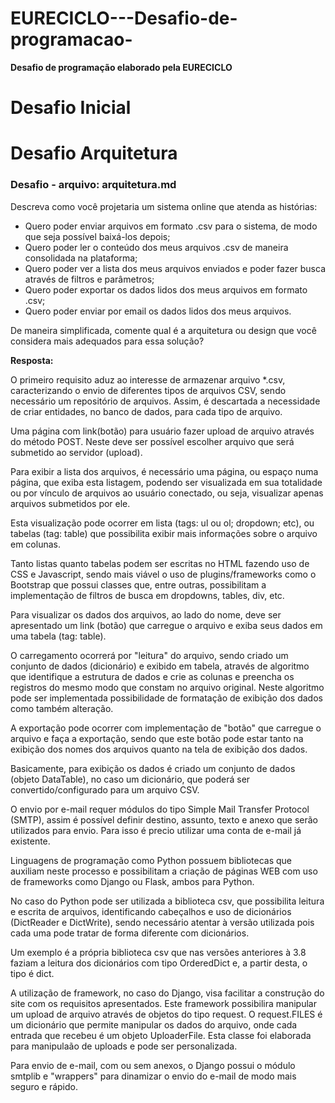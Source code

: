 # EURECICLO---Desafio-de-programacao-
<b>Desafio de programação elaborado pela EURECICLO</b>

<h1>Desafio Inicial</h1>


<h1>Desafio Arquitetura</h1>

<h3>Desafio - arquivo: arquitetura.md</h3>

<p>Descreva como você projetaria um sistema online que atenda as histórias:</p>
 <ul>
    <li>Quero poder enviar arquivos em formato .csv para o sistema, de modo que seja possível baixá-los depois;</li>
    <li>Quero poder ler o conteúdo dos meus arquivos .csv de maneira consolidada na plataforma;</li>
    <li>Quero poder ver a lista dos meus arquivos enviados e poder fazer busca através de filtros e parâmetros;</li>
    <li>Quero poder exportar os dados lidos dos meus arquivos em formato .csv;</li>
    <li>Quero poder enviar por email os dados lidos dos meus arquivos.</li>
</ul>
<p>De maneira simplificada, comente qual é a arquitetura ou design que você considera mais adequados para essa solução?</p>

<p><b>Resposta:</b></p>

<p>O primeiro requisito aduz ao interesse de armazenar arquivo *.csv, caracterizando o envio de diferentes tipos de arquivos CSV, sendo necessário um repositório de arquivos. Assim, é descartada a necessidade de criar entidades, no banco de dados, para cada tipo de arquivo.</p>
<p>Uma página com link(botão) para usuário fazer upload de arquivo através do método POST. Neste deve ser possível escolher arquivo que será submetido ao servidor (upload).</p>
<p>Para exibir a lista dos arquivos, é necessário uma página, ou espaço numa página, que exiba esta listagem, podendo ser visualizada em sua totalidade ou por vínculo de arquivos ao usuário conectado, ou seja, visualizar apenas arquivos submetidos por ele.</p>
<p>Esta visualização pode ocorrer em lista (tags: ul ou ol; dropdown; etc), ou tabelas (tag: table) que possibilita exibir mais informações sobre o arquivo em colunas.</p>
<p>Tanto listas quanto tabelas podem ser escritas no HTML fazendo uso de CSS e Javascript, sendo mais viável o uso de plugins/frameworks como o Bootstrap que possui classes que, entre outras, possibilitam a implementação de filtros de busca em dropdowns, tables, div, etc.</p>
<p>Para visualizar os dados dos arquivos, ao lado do nome, deve ser apresentado um link (botão) que carregue o arquivo e exiba seus dados em uma tabela (tag: table).</p>
<p>O carregamento ocorrerá por "leitura" do arquivo, sendo criado um conjunto de dados (dicionário) e exibido em tabela, através de algoritmo que identifique a estrutura de dados e crie as colunas e preencha os registros do mesmo modo que constam no arquivo original. Neste algoritmo pode ser implementada possibilidade de formatação de exibição dos dados como também alteração.</p>
<p>A exportação pode ocorrer com implementação de "botão" que carregue o arquivo e faça a exportação, sendo que este botão pode estar tanto na exibição dos nomes dos arquivos quanto na tela de exibição dos dados.</p>
<p>Basicamente, para exibição os dados é criado um conjunto de dados (objeto DataTable), no caso um dicionário, que poderá ser convertido/configurado para um arquivo CSV.</p>
<p>O envio por e-mail requer módulos do tipo Simple Mail Transfer Protocol (SMTP), assim é possível definir destino, assunto, texto e anexo que serão utilizados para envio.  Para isso é precio utilizar uma conta de e-mail já existente.</p>
<p>Linguagens de programação como Python possuem bibliotecas que auxiliam neste processo e possibilitam a criação de páginas WEB com uso de frameworks como Django ou Flask, ambos para Python.</p>
<p>No caso do Python pode ser utilizada a biblioteca csv, que possibilita leitura e escrita de arquivos, identificando cabeçalhos e uso de dicionários (DictReader e DictWrite), sendo necessário atentar à versão utilizada pois cada uma pode tratar de forma diferente com dicionários.</p>
<p>Um exemplo é a própria biblioteca csv que nas versões anteriores à 3.8 faziam a leitura dos dicionários com tipo OrderedDict e, a partir desta, o tipo é dict.</p>
<p>A utilização de framework, no caso do Django, visa facilitar a construção do site com os requisitos apresentados. Este framework possibilira manipular um upload de arquivo através de objetos do tipo request. O request.FILES é um dicionário que permite manipular os dados do arquivo, onde cada entrada que recebeu é um objeto UploaderFile. Esta classe foi elaborada para manipulaão de uploads e pode ser personalizada.</p>
<p>Para envio de e-mail, com ou sem anexos, o Django possui o módulo smtplib e "wrappers" para dinamizar o envio do e-mail de modo mais seguro e rápido.</p>

